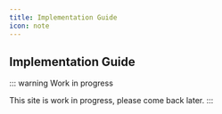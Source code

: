 ```yaml
---
title: Implementation Guide
icon: note
---
```


## Implementation Guide

::: warning Work in progress

This site is work in progress, please come back later.
:::